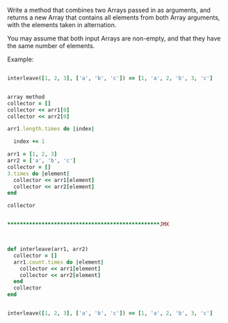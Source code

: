 Write a method that combines two Arrays passed in as arguments, and returns a new Array that contains all elements from both Array arguments, with the elements taken in alternation.

You may assume that both input Arrays are non-empty, and that they have the same number of elements.

Example:
```ruby

interleave([1, 2, 3], ['a', 'b', 'c']) == [1, 'a', 2, 'b', 3, 'c']


array method
collector = []
collector << arr1[0]
collector << arr2[0]

arr1.length.times do |index|

  index += 1

arr1 = [1, 2, 3]
arr2 = ['a', 'b', 'c']
collector = []
3.times do |element|
  collector << arr1[element]
  collector << arr2[element]
end

collector


*************************************************JMX



def interleave(arr1, arr2)
  collector = []
  arr1.count.times do |element|
    collector << arr1[element]
    collector << arr2[element]
  end
  collector
end


interleave([1, 2, 3], ['a', 'b', 'c']) == [1, 'a', 2, 'b', 3, 'c']












